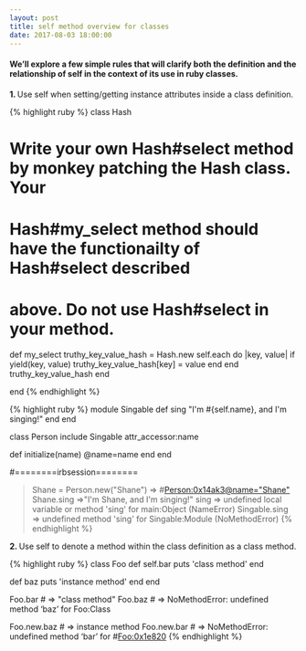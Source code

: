 ```yaml
---
layout: post
title: self method overview for classes
date: 2017-08-03 18:00:00
---
```


<h4>We’ll explore a few simple rules that will clarify both the definition and the relationship of self in the context of its use in ruby classes.</h4>

<p><strong>1. </strong>Use self when setting/getting instance attributes inside a class definition.</p>

{% highlight ruby %}
class Hash

  # Write your own Hash#select method by monkey patching the Hash class. Your
  # Hash#my_select method should have the functionailty of Hash#select described
  # above. Do not use Hash#select in your method.

  def my_select
    truthy_key_value_hash = Hash.new
    self.each do |key, value|
      if yield(key, value)
        truthy_key_value_hash[key] = value
      end
    end
    truthy_key_value_hash
  end

end
{% endhighlight %}

{% highlight ruby %}
module Singable
  def sing
    "I'm #{self.name}, and I'm singing!"
  end
end

class Person
  include Singable
  attr_accessor:name

  def initialize(name)
    @name=name
  end
end

#========irbsession========

> Shane = Person.new("Shane")
  => #<Person:0x14ak3@name="Shane">
> Shane.sing
  =>"I'm Shane, and I'm singing!"
> sing
  => undefined local variable or method 'sing' for main:Object (NameError)
> Singable.sing
  => undefined method 'sing' for Singable:Module (NoMethodError)
{% endhighlight %}

<p><strong>2. </strong>Use self to denote a method within the class definition as a class method.</p>

{% highlight ruby %}
class Foo
  def self.bar
    puts 'class method'
  end

  def baz
    puts 'instance method'
  end
end

Foo.bar # => "class method"
Foo.baz # => NoMethodError: undefined method ‘baz’ for Foo:Class

Foo.new.baz # => instance method
Foo.new.bar # => NoMethodError: undefined method ‘bar’ for #<Foo:0x1e820>
{% endhighlight %}
